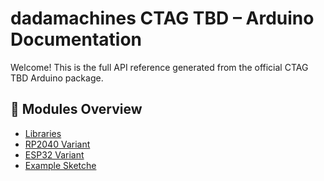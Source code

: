# dadamachines CTAG TBD – Arduino Documentation

Welcome! This is the full API reference generated from the official CTAG TBD Arduino package.

## 📂 Modules Overview

- [Libraries](group___libraries.html)
- [RP2040 Variant](group___c_t_a_g___t_b_d___r_p2040___variant.html)
- [ESP32 Variant](group___c_t_a_g___t_b_d___e_s_p32___variant.html)
- [Example Sketche](group___examples.html)
